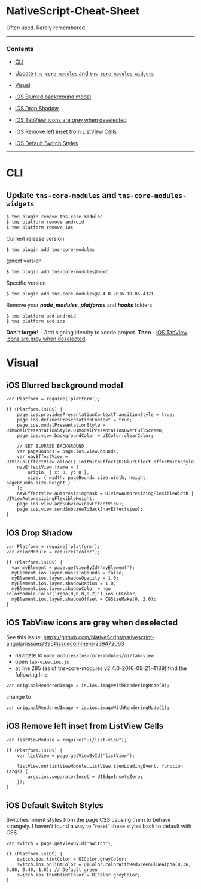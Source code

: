 # NativeScript-Cheat-Sheet
Often used. Rarely remembered.

---

### Contents

* [CLI](#cli)
 * [Update `tns-core-modules` and `tns-core-modules-widgets`](#update-tns-core-modules-and-tns-core-modules-widgets)

* [Visual](#visual)
 * [iOS Blurred background modal](#ios-blurred-background-modal)
 * [iOS Drop Shadow](#ios-drop-shadow)
 * [iOS TabView icons are grey when deselected](#ios-tabview-icons-are-grey-when-deselected)
 * [iOS Remove left inset from ListView Cells](#ios-remove-left-inset-from-listview-cells)
 * [iOS Default Switch Styles](#ios-default-switch-styles)

---

# CLI

Update `tns-core-modules` and `tns-core-modules-widgets`
---

```
$ tns plugin remove tns-core-modules
$ tns platform remove android
$ tns platform remove ios
```
Current release version
```
$ tns plugin add tns-core-modules
```
@next version
```
$ tns plugin add tns-core-modules@next
```
Specific version
```
$ tns plugin add tns-core-modules@2.4.0-2016-10-05-4321
```
Remove your _**node_modules**_, _**platforms**_ and _**hooks**_ folders.
```
$ tns platform add android
$ tns platform add ios
```

**Don't forget!** - Add signing identity to xcode project.
**Then** - [iOS TabView icons are grey when deselected](#ios-tabview-icons-are-grey-when-deselected)

# Visual

iOS Blurred background modal
---

```
var Platform = require('platform');

if (Platform.isIOS) {
    page.ios.providesPresentationContextTransitionStyle = true;
    page.ios.definesPresentationContext = true;
    page.ios.modalPresentationStyle = UIModalPresentationStyle.UIModalPresentationOverFullScreen;
    page.ios.view.backgroundColor = UIColor.clearColor;

    // SET BLURRED BACKGROUND
    var pageBounds = page.ios.view.bounds;
    var navEffectView = UIVisualEffectView.alloc().initWithEffect(UIBlurEffect.effectWithStyle(UIBlurEffectStyleLight));
    navEffectView.frame = {
        origin: { x: 0, y: 0 },
        size: { width: pageBounds.size.width, height: pageBounds.size.height }
    };
    navEffectView.autoresizingMask = UIViewAutoresizingFlexibleWidth | UIViewAutoresizingFlexibleHeight;
    page.ios.view.addSubview(navEffectView);
    page.ios.view.sendSubviewToBack(navEffectView);
}
```

iOS Drop Shadow
-----

```
var Platform = require('platform');
var colorModule = require("color");
  
if (Platform.isIOS) {
  var myElement = page.getViewById('myElement');
  myElement.ios.layer.masksToBounds = false;
  myElement.ios.layer.shadowOpacity = 1.0;
  myElement.ios.layer.shadowRadius = 1.0;
  myElement.ios.layer.shadowColor = new colorModule.Color('rgba(0,0,0,0.2)').ios.CGColor;
  myElement.ios.layer.shadowOffset = CGSizeMake(0, 2.0);
}
```

iOS TabView icons are grey when deselected
---

See this issue: https://github.com/NativeScript/nativescript-angular/issues/395#issuecomment-239472063

* navigate to `node_modules/tns-core-modules/ui/tab-view`
* open `tab-view.ios.js`
* at line 285 (as of tns-core-modules v2.4.0-2016-09-21-4189) find the following line
```
var originalRenderedImage = is.ios.imageWithRenderingMode(0);
```
change to
```
var originalRenderedImage = is.ios.imageWithRenderingMode(1);
```

iOS Remove left inset from ListView Cells
---

```
var listViewModule = require("ui/list-view");

if (Platform.isIOS) {
    var listView = page.getViewById('listView');

    listView.on(listViewModule.ListView.itemLoadingEvent, function (args) {
        args.ios.separatorInset = UIEdgeInsetsZero;
    });
}
```

iOS Default Switch Styles
---
Switches inherit styles from the page CSS causing them to behave strangely. I haven't found a way to "reset" these styles back to default with CSS.

```
var switch = page.getViewById("switch");

if (Platform.isIOS) {
    switch.ios.tintColor = UIColor.greyColor;
    switch.ios.onTintColor = UIColor.colorWithRedGreenBlueAlpha(0.36, 0.86, 0.40, 1.0); // Default green
    switch.ios.thumbTintColor = UIColor.greyColor;
}
```

